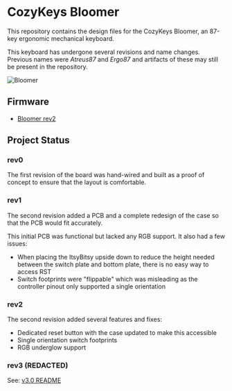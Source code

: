 # CozyKeys Bloomer

This repository contains the design files for the CozyKeys Bloomer, an 87-key
ergonomic mechanical keyboard.

This keyboard has undergone several revisions and name changes. Previous names
were *Atreus87* and *Ergo87* and artifacts of these may still be present in the
repository.

![Bloomer](http://assets.cozykeys.xyz/images/keyboards/bloomer/bloomer-angle-2_800x800.jpg)

## Firmware

- [Bloomer rev2](https://github.com/cozykeys/qmk_firmware/tree/bloomer_v2)

## Project Status

### rev0

The first revision of the board was hand-wired and built as a proof of concept
to ensure that the layout is comfortable.

### rev1

The second revision added a PCB and a complete redesign of the case so that the
PCB would fit accurately.

This initial PCB was functional but lacked any RGB support. It also had a few
issues:
- When placing the ItsyBitsy upside down to reduce the height needed between
  the switch plate and bottom plate, there is no easy way to access RST
- Switch footprints were "flippable" which was misleading as the controller
  pinout only supported a single orientation

### rev2

The second revision added several features and fixes:
- Dedicated reset button with the case updated to make this accessible
- Single orientation switch footprints
- RGB underglow support

### rev3 (REDACTED)

See: [v3.0 README](./v3.0/README.md)
